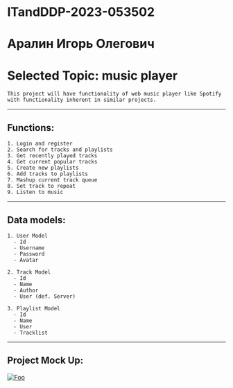 # ITandDDP-2023-053502
# Аралин Игорь Олегович

# Selected Topic: music player
```
This project will have functionality of web music player like Spotify with functionality inherent in similar projects.
```

---

##  Functions:
```
1. Login and register
2. Search for tracks and playlists
3. Get recently played tracks
4. Get current popular tracks
5. Create new playlists
6. Add tracks to playlists
7. Mashup current track queue
8. Set track to repeat
9. Listen to music
```

---

##  Data models:
```
1. User Model
  - Id
  - Username
  - Password
  - Avatar

2. Track Model
  - Id
  - Name
  - Author
  - User (def. Server)

3. Playlist Model
  - Id
  - Name
  - User
  - Tracklist
```

---

##  Project Mock Up:
[![Foo](https://res.cloudinary.com/dez5zyqci/image/upload/v1678985003/Mock_Up_c9pj9s.png)](https://www.figma.com/proto/CjVXWS8xMfNfxyjtdGbgO8/MusicPlayer-Design?node-id=9-433&starting-point-node-id=1%3A75)

